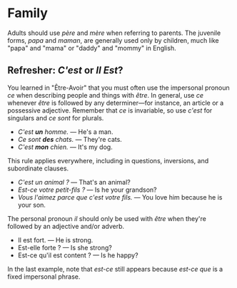 # Family

Adults should use _père_ and _mère_ when referring to parents. The juvenile forms, _papa_ and _maman_, are generally used only by children, much like "papa" and "mama" or "daddy" and "mommy" in English.

## Refresher: _C'est_ or _Il Est_?

You learned in "Être-Avoir" that you must often use the impersonal pronoun _ce_ when describing people and things with _être_. In general, use _ce_ whenever _être_ is followed by any determiner—for instance, an article or a possessive adjective. Remember that _ce_ is invariable, so use _c'est_ for singulars and _ce sont_ for plurals.

*   _C'est **un** homme._ — He's a man.
*   _Ce sont **des** chats._ — They're cats.
*   _C'est **mon** chien._ — It's my dog.

This rule applies everywhere, including in questions, inversions, and subordinate clauses.

*   _C'est un animal ?_ — That's an animal?
*   _Est-ce votre petit-fils ?_ — Is he your grandson?
*   _Vous l'aimez parce que c'est votre fils._ — You love him because he is your son.

The personal pronoun _il_ should only be used with _être_ when they're followed by an adjective and/or adverb.

*   Il est fort. — He is strong.
*   Est-elle forte ? — Is she strong?
*   Est-ce qu'il est content ? — Is he happy?

In the last example, note that _est-ce_ still appears because _est-ce que_ is a fixed impersonal phrase.